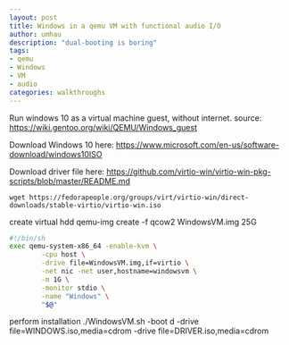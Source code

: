 ```yaml
---
layout: post
title: Windows in a qemu VM with functional audio I/O
author: umhau
description: "dual-booting is boring"
tags: 
- qemu
- Windows
- VM
- audio
categories: walkthroughs
---
```


Run windows 10 as a virtual machine guest, without internet. source: https://wiki.gentoo.org/wiki/QEMU/Windows_guest

Download Windows 10 here: https://www.microsoft.com/en-us/software-download/windows10ISO

Download driver file here: https://github.com/virtio-win/virtio-win-pkg-scripts/blob/master/README.md

    wget https://fedorapeople.org/groups/virt/virtio-win/direct-downloads/stable-virtio/virtio-win.iso

create virtual hdd
    qemu-img create -f qcow2 WindowsVM.img 25G

```Bash
#!/bin/sh
exec qemu-system-x86_64 -enable-kvm \
        -cpu host \
        -drive file=WindowsVM.img,if=virtio \
        -net nic -net user,hostname=windowsvm \
        -m 1G \
        -monitor stdio \
        -name "Windows" \
        "$@"
```


perform installation
    ./WindowsVM.sh -boot d -drive file=WINDOWS.iso,media=cdrom -drive file=DRIVER.iso,media=cdrom
